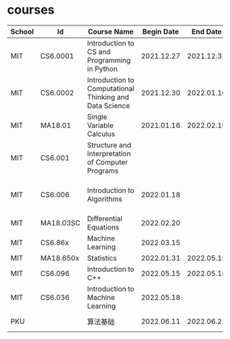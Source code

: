 # courses


| School | Id        | Course Name                                             | Begin Date  | End Date   | Notes                                  |
|--------|-----------|---------------------------------------------------------|-------------|------------|----------------------------------------|
| MIT    | CS6.0001  | Introduction to CS and Programming in Python            | 2021.12.27  | 2021.12.31 | lectures notes + assignments           |
| MIT    | CS6.0002  | Introduction to Computational Thinking and Data Science | 2021.12.30  | 2022.01.16 | lecture notes + assignments            |
| MIT    | MA18.01   | Single Variable Calculus                                | 2021.01.16  | 2022.02.19 | lecture notes                          |
| MIT    | CS6.001   | Structure and Interpretation of Computer Programs       |             |            |                                        |
| MIT    | CS6.006   | Introduction to Algorithms                              | 2022.01.18  |            | videos + lecture notes + assignments   |
| MIT    | MA18.03SC | Differential Equations                                  | 2022.02.20  |            |                                        |
 | MIT    | CS6.86x   | Machine Learning                                        | 2022.03.15  |            |                                        | 
 | MIT    | MA18.650x | Statistics                                              | 2022.01.31  | 2022.05.15 | edX                                    |
 | MIT    | CS6.096   | Introduction to C++                                     | 2022.05.15  | 2022.05.18 |                                        |
 | MIT    | CS6.036   | Introduction to Machine Learning                        | 2022.05.18  |
 | PKU    |           | 算法基础                                                    | 2022.06.11  | 2022.06.22 | coursera + poj                         |
 
 


